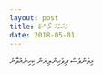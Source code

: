 ```yaml
---
layout: post
title: ފުރަތަމަ ޕޯސްޓް
date: 2018-05-01
---
```


މިތަންވެސް ދިވެހިންލިޔުން ކިހިނެއްވާނެ
